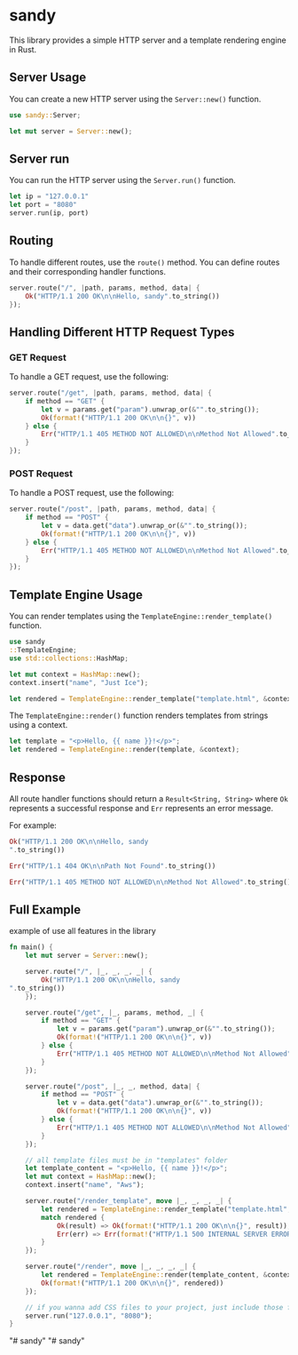 # sandy

This library provides a simple HTTP server and a template rendering engine in Rust.

## Server Usage

You can create a new HTTP server using the `Server::new()` function.

```rust
use sandy::Server;

let mut server = Server::new();
```

## Server run

You can run the HTTP server using the `Server.run()` function.

```rust
let ip = "127.0.0.1"
let port = "8080"
server.run(ip, port)
```

## Routing

To handle different routes, use the `route()` method. You can define routes and their corresponding handler functions.

```rust
server.route("/", |path, params, method, data| {
    Ok("HTTP/1.1 200 OK\n\nHello, sandy".to_string())
});
```

## Handling Different HTTP Request Types

### GET Request

To handle a GET request, use the following:

```rust
server.route("/get", |path, params, method, data| {
    if method == "GET" {
        let v = params.get("param").unwrap_or(&"".to_string());
        Ok(format!("HTTP/1.1 200 OK\n\n{}", v))
    } else {
        Err("HTTP/1.1 405 METHOD NOT ALLOWED\n\nMethod Not Allowed".to_string())
    }
});
```

### POST Request

To handle a POST request, use the following:

```rust
server.route("/post", |path, params, method, data| {
    if method == "POST" {
        let v = data.get("data").unwrap_or(&"".to_string());
        Ok(format!("HTTP/1.1 200 OK\n\n{}", v))
    } else {
        Err("HTTP/1.1 405 METHOD NOT ALLOWED\n\nMethod Not Allowed".to_string())
    }
});
```

## Template Engine Usage

You can render templates using the `TemplateEngine::render_template()` function.

```rust
use sandy
::TemplateEngine;
use std::collections::HashMap;

let mut context = HashMap::new();
context.insert("name", "Just Ice");

let rendered = TemplateEngine::render_template("template.html", &context);
```

The `TemplateEngine::render()` function renders templates from strings using a context.

```rust
let template = "<p>Hello, {{ name }}!</p>";
let rendered = TemplateEngine::render(template, &context);
```

## Response

All route handler functions should return a `Result<String, String>` where `Ok` represents a successful response and `Err` represents an error message.

For example:

```rust
Ok("HTTP/1.1 200 OK\n\nHello, sandy
".to_string())
```

```rust
Err("HTTP/1.1 404 OK\n\nPath Not Found".to_string())
```

```rust
Err("HTTP/1.1 405 METHOD NOT ALLOWED\n\nMethod Not Allowed".to_string())
```

## Full Example

example of use all features in the library

```rust
fn main() {
    let mut server = Server::new();

    server.route("/", |_, _, _, _| {
        Ok("HTTP/1.1 200 OK\n\nHello, sandy
".to_string())
    });

    server.route("/get", |_, params, method, _| {
        if method == "GET" {
            let v = params.get("param").unwrap_or(&"".to_string());
            Ok(format!("HTTP/1.1 200 OK\n\n{}", v))
        } else {
            Err("HTTP/1.1 405 METHOD NOT ALLOWED\n\nMethod Not Allowed".to_string())
        }
    });

    server.route("/post", |_, _, method, data| {
        if method == "POST" {
            let v = data.get("data").unwrap_or(&"".to_string());
            Ok(format!("HTTP/1.1 200 OK\n\n{}", v))
        } else {
            Err("HTTP/1.1 405 METHOD NOT ALLOWED\n\nMethod Not Allowed".to_string())
        }
    });

    // all template files must be in "templates" folder
    let template_content = "<p>Hello, {{ name }}!</p>";
    let mut context = HashMap::new();
    context.insert("name", "Aws");

    server.route("/render_template", move |_, _, _, _| {
        let rendered = TemplateEngine::render_template("template.html", &context);
        match rendered {
            Ok(result) => Ok(format!("HTTP/1.1 200 OK\n\n{}", result)),
            Err(err) => Err(format!("HTTP/1.1 500 INTERNAL SERVER ERROR\n\n{}", err)),
        }
    });

    server.route("/render", move |_, _, _, _| {
        let rendered = TemplateEngine::render(template_content, &context);
        Ok(format!("HTTP/1.1 200 OK\n\n{}", rendered))
    });

    // if you wanna add CSS files to your project, just include those files in your code like you would any other route
    server.run("127.0.0.1", "8080");
}
```
"# sandy" 
"# sandy" 

